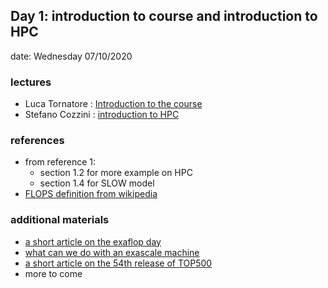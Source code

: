 ## Day 1: introduction to course and introduction to  HPC 

date: Wednesday 07/10/2020

### lectures
 - Luca Tornatore  : [Introduction to the course](lecture00-intro-to-course.pdf)
 - Stefano Cozzini : [introduction to HPC](lecture01-intro-to-HPC.pdf)



### references
  
 - from reference 1: 
     - section 1.2 for more example on HPC 
     - section 1.4 for SLOW model  
 - [FLOPS definition from wikipedia](https://en.wikipedia.org/wiki/FLOPS)

### additional materials 

 - [a short article on the exaflop day](https://nationaldaycalendar.com/national-exascale-day-october-18/)
 - [what can we do with an exascale machine](https://www.hpe.com/us/en/insights/articles/whats-with-the-18-zeros-2009.html)
 - [a short article on the 54th release of TOP500](TOP500list-Nov2019.pdf)
 - more to come 
